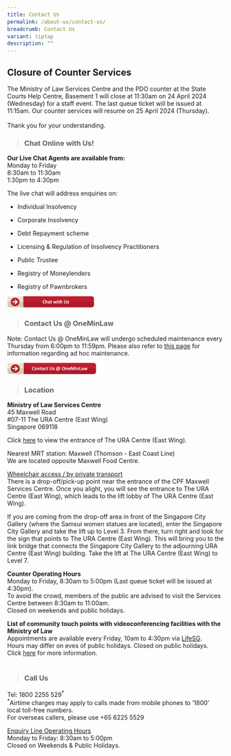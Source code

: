 ```yaml
---
title: Contact Us
permalink: /about-us/contact-us/
breadcrumb: Contact Us
variant: tiptap
description: ""
---
```

<h2><strong>Closure of Counter Services</strong></h2>
<p>The Ministry of Law Services Centre and the PDO counter at the State Courts
Help Centre, Basement 1 will close at 11:30am on 24 April 2024 (Wednesday)
for a staff event. The last queue ticket will be issued at 11:15am. Our
counter services will resume on 25 April 2024 (Thursday).
<br>
<br>Thank you for your understanding.</p>
<p></p>
<p></p>
<blockquote>
<h3><strong>Chat Online with Us!</strong></h3>
</blockquote>
<p><strong>Our Live Chat Agents are available from:</strong> 
<br>Monday to Friday
<br>8:30am to 11:30am
<br>1:30pm to 4:30pm
<br>
</p>
<p>The live chat will address enquiries on:</p>
<ul data-tight="true" class="tight">
<li>
<p>Individual Insolvency</p>
</li>
<li>
<p>Corporate Insolvency</p>
</li>
<li>
<p>Debt Repayment scheme</p>
</li>
<li>
<p>Licensing &amp; Regulation of Insolvency Practitioners</p>
</li>
<li>
<p>Public Trustee</p>
</li>
<li>
<p>Registry of Moneylenders</p>
</li>
<li>
<p>Registry of Pawnbrokers</p>
</li>
</ul><a class="isomer-image-wrapper" href="https://static.zdassets.com/web_widget/latest/liveChat.html?v=10#key=flexanswer1659.zendesk.com&amp;title=MinLaw%20Live%20Chat"><img style="width: 40%;" height="auto" width="100%" alt="" src="/images/mlaw_livechat_new.png"></a>
<p></p>
<blockquote>
<h3><strong>Contact Us @ OneMinLaw</strong></h3>
</blockquote>
<p>Note: Contact Us @ OneMinLaw will undergo scheduled maintenance every
Thursday from 6:00pm to 11:59pm. Please also refer to <a href="https://www.mlaw.gov.sg/e-services/" rel="noopener noreferrer nofollow" target="_blank">this page</a> for
information regarding ad hoc maintenance.
<br>
</p><a class="isomer-image-wrapper" href="https://go.gov.sg/contactminlaw"><img style="width: 45%;" height="auto" width="100%" alt="" src="/images/mlaw_contactus_new.png"></a>
<p></p>
<blockquote>
<h3><strong>Location</strong></h3>
</blockquote>
<p><strong>Ministry of Law Services Centre</strong> 
<br>45 Maxwell Road
<br>#07-11 The URA Centre (East Wing)
<br>Singapore 069118
<br>
</p>
<p>Click <a href="/files/ura%20east%20wing%20entrance.pdf" rel="noopener noreferrer nofollow" target="_blank">here</a> to
view the entrance of The URA Centre (East Wing).</p>
<p>Nearest MRT station: Maxwell (Thomson - East Coast Line)
<br>We are located opposite Maxwell Food Centre.
<br>
</p>
<p><u>Wheelchair access / by private transport</u> 
<br>There is a drop-off/pick-up point near the entrance of the CPF Maxwell
Services Centre. Once you alight, you will see the entrance to The URA
Centre (East Wing), which leads to the lift lobby of The URA Centre (East
Wing).
<br>
</p>
<p>If you are coming from the drop-off area in front of the Singapore City
Gallery (where the Samsui women statues are located), enter the Singapore
City Gallery and take the lift up to Level 3. From there, turn right and
look for the sign that points to The URA Centre (East Wing). This will
bring you to the link bridge that connects the Singapore City Gallery to
the adjourning URA Centre (East Wing) building. Take the lift at The URA
Centre (East Wing) to Level 7.
<br>
</p>
<p><strong>Counter Operating Hours</strong> 
<br>Monday to Friday, 8:30am to 5:00pm (Last queue ticket will be issued at
4:30pm).
<br>To avoid the crowd, members of the public are advised to visit the Services
Centre between 8:30am to 11:00am.
<br>Closed on weekends and public holidays.
<br>
</p>
<p><strong>List of community touch points with videoconferencing facilities with the Ministry of Law</strong> 
<br>Appointments are available every Friday, 10am to 4:30pm via <a href="https://go.gov.sg/mlawvc" rel="noopener noreferrer nofollow" target="_blank">LifeSG</a>.
<br>Hours may differ on eves of public holidays. Closed on public holidays.
<br>Click <a href="/files/minlaw%20community%20touch%20points.pdf" rel="noopener noreferrer nofollow" target="_blank">here</a> for
more information.
<br>
<br>
</p>
<blockquote>
<h3><strong>Call Us</strong></h3>
</blockquote>
<p>Tel: 1800 2255 529<sup>*</sup> 
<br><sup>*</sup>Airtime charges may apply to calls made from mobile phones
to ‘1800’ local toll-free numbers.
<br>For overseas callers, please use +65 6225 5529
<br>
</p>
<p><u>Enquiry Line Operating Hours</u> 
<br>Monday to Friday: 8:30am to 5:00pm
<br>Closed on Weekends &amp; Public Holidays.</p>
